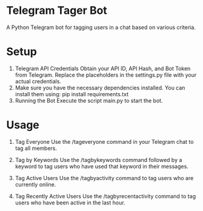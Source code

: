 # Telegram Tager Bot

A Python Telegram bot for tagging users in a chat based on various criteria.

# Setup

1. Telegram API Credentials
Obtain your API ID, API Hash, and Bot Token from Telegram. Replace the placeholders in the settings.py file with your actual credentials.
2. Make sure you have the necessary dependencies installed. You can install them using:
pip install requirements.txt
4. Running the Bot
Execute the script main.py to start the bot.

# Usage
1. Tag Everyone
Use the /tageveryone command in your Telegram chat to tag all members.

2. Tag by Keywords
Use the /tagbykeywords command followed by a keyword to tag users who have used that keyword in their messages.

3. Tag Active Users
Use the /tagbyactivity command to tag users who are currently online.

4. Tag Recently Active Users
Use the /tagbyrecentactivity command to tag users who have been active in the last hour.

